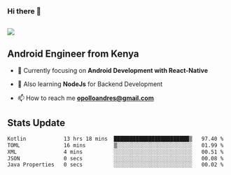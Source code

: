 ### Hi there 👋
<h2 align="left"><img src="https://readme-typing-svg.herokuapp.com?color='blue'&lines=I'm+Andrew+Opollo😊;Welcome+to+my+Github😜"> </h2>

## Android Engineer from Kenya


- 🌱 Currently focusing on **Android Development with React-Native**

- 🔭 Also learning **NodeJs** for Backend Development

- 📫 How to reach me **opolloandres@gmail.com**


## Stats Update
<!--START_SECTION:waka-->

```txt
Kotlin            13 hrs 18 mins  ████████████████████████▒   97.40 %
TOML              16 mins         ▒░░░░░░░░░░░░░░░░░░░░░░░░   01.99 %
XML               4 mins          ░░░░░░░░░░░░░░░░░░░░░░░░░   00.51 %
JSON              0 secs          ░░░░░░░░░░░░░░░░░░░░░░░░░   00.08 %
Java Properties   0 secs          ░░░░░░░░░░░░░░░░░░░░░░░░░   00.02 %
```

<!--END_SECTION:waka-->


